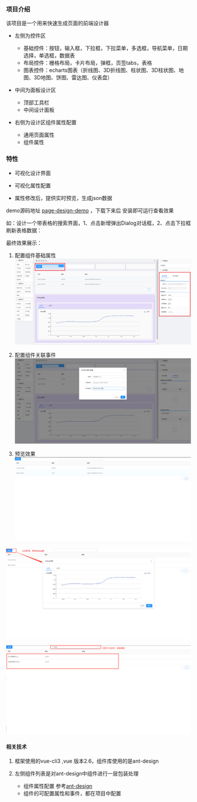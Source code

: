 ### 项目介绍

该项目是一个用来快速生成页面的前端设计器

- 左侧为控件区
    - 基础控件：按钮，输入框，下拉框，下拉菜单，多选框，导航菜单，日期选择，单选框，数据表
    - 布局控件：栅格布局，卡片布局，弹框，页签tabs，表格
    - 图表控件：echarts图表（折线图、3D折线图、柱状图、3D柱状图、地图、3D地图、饼图、雷达图、仪表盘）

- 中间为面板设计区
    - 顶部工具栏
    - 中间设计面板
- 右侧为设计区组件属性配置
    - 通用页面属性
    - 组件属性

### 特性

- 可视化设计界面

- 可视化属性配置

- 属性修改后，提供实时预览，生成json数据

demo源码地址 [page-design-demo](https://github.com/bxRita/demo/tree/master/page-design-demo) ，下载下来后 安装即可运行查看效果

如：设计一个带表格的搜索界面，1、点击新增弹出Dialog对话框，2、点击下拉框 刷新表格数据：   

最终效果展示： 

1. 配置组件基础属性
![1](./imgs/1.png)

2. 配置组件关联事件
![2](./imgs/2.png)

3. 预览效果
![3](./imgs/3.png)

![4](./imgs/4.png)

![5](./imgs/5.png)


#### 相关技术

1. 框架使用的vue-cli3 ,vue 版本2.6，组件库使用的是ant-design

2. 左侧组件列表是对ant-design中组件进行一层包装处理
    - 组件属性配置 参考[ant-design](https://www.antdv.com/components/popconfirm-cn/)
    - 组件的可配置属性和事件，都在项目中配置